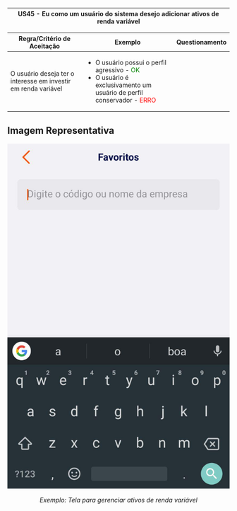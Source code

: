 <table>
    <thead>
        <tr>
            <th colspan="2" rowspan="2"> US45 - Eu como um usuário do sistema desejo adicionar ativos de renda variável</th>
        </tr>        
    </thead>
</table>

<table>
    <thead>
        <tr>
            <th>Regra/Critério de Aceitação</th>
            <th>Exemplo</th>
            <th>Questionamento</th>
        </tr>        
    </thead>
    <tbody>
        <tr>
            <td>O usuário deseja ter o interesse em investir em renda variável</td>
            <td>
                <ul>
                    <li>O usuário possui o perfil agressivo - <span style="color:green">OK</span></li>
                    <li>O usuário é exclusivamento um usuário de perfil conservador - <span style="color:red">ERRO</span></li>
                </ul>
            </td>
            <td>
                <ul>
                     <p align="center"></p>
                </ul>
            </td>
        </tr>
    </tbody>
</table>

## **Imagem Representativa**
![US01](../../../img/adicionar_ativos.jpg)
<p align="center"><i>Exemplo: Tela para gerenciar ativos de renda variável</i></p>